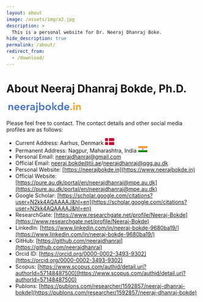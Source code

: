 ```yaml
---
layout: about
image: /assets/img/a2.jpg
description: >
  This is a personal website for Dr. Neeraj Dhanraj Boke.
hide_description: true
permalink: /about/
redirect_from:
  - /download/
---
```


# About Neeraj Dhanraj Bokde, Ph.D.

<img src="https://raw.githubusercontent.com/neerajdhanraj/NeerajDhanraj/master/images/LOGO.PNG" width="200">

Please feel free to contact. The contact details and other social media profiles are as follows:

* Current Address: Aarhus, Denmark <img src="https://raw.githubusercontent.com/neerajdhanraj/NeerajDhanraj/master/images/denmark.png" width="24"> 
* Permanent Address: Nagpur, Maharashtra, India <img src="https://raw.githubusercontent.com/neerajdhanraj/NeerajDhanraj/master/images/india.png" width="24"> 
* Personal Email: [neerajdhanraj@gmail.com](mailto:neerajdhanraj@gmail.com)
* Official Email: [neeraj.bokde@tii.ae](mailto:neeraj.bokde@tii.ae)/[neerajdhanraj@qgg.au.dk](mailto:neerajdhanraj@qgg.au.dk)
* Personal Website: [https://neerajbokde.in](https://www.neerajbokde.in)
* Official Website: [https://pure.au.dk/portal/en/neerajdhanraj@mpe.au.dk](https://pure.au.dk/portal/en/neerajdhanraj@mpe.au.dk)
* Google Scholar: [https://scholar.google.com/citations?user=N2kk4AQAAAAJ&hl=en](https://scholar.google.com/citations?user=N2kk4AQAAAAJ&hl=en)
* ResearchGate: [https://www.researchgate.net/profile/Neeraj-Bokde](https://www.researchgate.net/profile/Neeraj-Bokde)
* LinkedIn: [https://www.linkedin.com/in/neeraj-bokde-9680ba19/](https://www.linkedin.com/in/neeraj-bokde-9680ba19/)
* GitHub: [https://github.com/neerajdhanraj](https://github.com/neerajdhanraj)
* Orcid ID: [https://orcid.org/0000-0002-3493-9302](https://orcid.org/0000-0002-3493-9302)
* Scopus: [https://www.scopus.com/authid/detail.uri?authorId=57148487500](https://www.scopus.com/authid/detail.uri?authorId=57148487500)
* Publons: [https://publons.com/researcher/1592857/neeraj-dhanraj-bokde](https://publons.com/researcher/1592857/neeraj-dhanraj-bokde)

<div class="iframely-embed"><div class="iframely-responsive" style="height: 140px; padding-bottom: 0;"><a href="https://scholar.google.co.in/citations?user=N2kk4AQAAAAJ&hl=en" data-iframely-url="//iframely.net/433iQH1"></a></div></div><script async src="//iframely.net/embed.js" charset="utf-8"></script>

              
